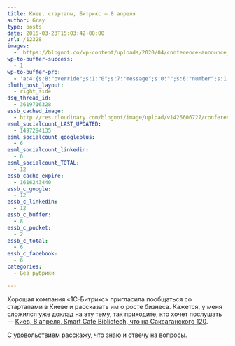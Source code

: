 ```yaml
---
title: Киев, стартапы, Битрикс — 8 апреля
author: Gray
type: posts
date: 2015-03-23T15:03:42+00:00
url: /12328
images:
  -  https://blognot.co/wp-content/uploads/2020/04/conference-announce_k7a95q.jpg
wp-to-buffer-success:
  - 1
wp-to-buffer-pro:
  - 'a:4:{s:8:"override";s:1:"0";s:7:"message";s:0:"";s:6:"number";s:1:"1";s:16:"alternateMessage";s:0:"";}'
bluth_post_layout:
  - right_side
dsq_thread_id:
  - 3619716328
essb_cached_image:
  - http://res.cloudinary.com/blognot/image/upload/v1426606727/conference-announce_k7a95q.jpg
esml_socialcount_LAST_UPDATED:
  - 1497294135
esml_socialcount_googleplus:
  - 6
esml_socialcount_linkedin:
  - 6
esml_socialcount_TOTAL:
  - 12
essb_cache_expire:
  - 1616243440
essb_c_google:
  - 12
essb_c_linkedin:
  - 12
essb_c_buffer:
  - 8
essb_c_pocket:
  - 2
essb_c_total:
  - 6
essb_c_facebook:
  - 6
categories:
  - Без рубрики

---
```








Хорошая компания &#171;1С-Битрикс&#187; пригласила пообщаться со стартапами в Киеве и рассказать им о росте бизнеса. Кажется, у меня сложился уже доклад на эту тему, так приходите, кто хочет послушать — <a href="https://www.bitrix24.ua/events/breakfast_startup.php" target="_blank">Киев, 8 апреля, Smart Cafe Bibliotech, что на Саксаганского 120</a>.

С удовольствием расскажу, что знаю и отвечу на вопросы.